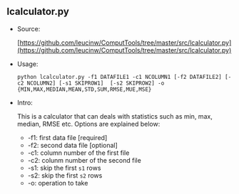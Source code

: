 ## lcalculator.py

* Source: 
	
	[https://github.com/leucinw/ComputTools/tree/master/src/lcalculator.py](https://github.com/leucinw/ComputTools/tree/master/src/lcalculator.py)

* Usage:

	```shell
	python lcalculator.py -f1 DATAFILE1 -c1 NCOLUMN1 [-f2 DATAFILE2] [-c2 NCOLUMN2] [-s1 SKIPROW1]  [-s2 SKIPROW2] -o {MIN,MAX,MEDIAN,MEAN,STD,SUM,RMSE,MUE,MSE}
	```

* Intro:
	
	This is a calculator that can deals with statistics such as min, max, median, RMSE etc. Options are explained below:
	
	* -f1: first data file [required]
	* -f2: second data file [optional]
	* -c1: column number of the first file
	* -c2: colunm number of the second file
	* -s1: skip the first `s1` rows 
	* -s2: skip the first `s2` rows
	* -o: operation to take
